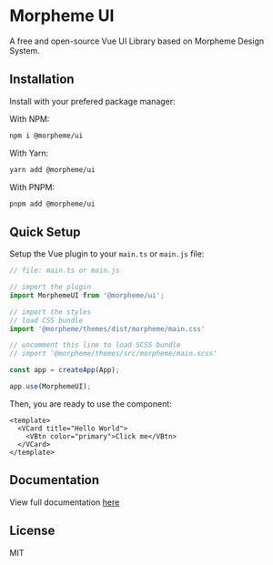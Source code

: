 # Morpheme UI

A free and open-source Vue UI Library based on Morpheme Design System.

## Installation

Install with your prefered package manager:

With NPM:

```bash
npm i @morpheme/ui
```

With Yarn:

```bash
yarn add @morpheme/ui
```

With PNPM:

```bash
pnpm add @morpheme/ui
```

## Quick Setup

Setup the Vue plugin to your `main.ts` or `main.js` file:

```ts
// file: main.ts or main.js

// import the plugin
import MorphemeUI from '@morpheme/ui';

// import the styles
// load CSS bundle
import '@morpheme/themes/dist/morpheme/main.css'

// uncomment this line to load SCSS bundle
// import '@morpheme/themes/src/morpheme/main.scss'

const app = createApp(App);

app.use(MorphemeUI);
```

Then, you are ready to use the component:

```vue
<template>
  <VCard title="Hello World">
    <VBtn color="primary">Click me</VBtn>
  </VCard>
</template>
```

## Documentation

View full documentation [here](https://gitsindonesia.github.io/ui-component/)

## License

MIT
